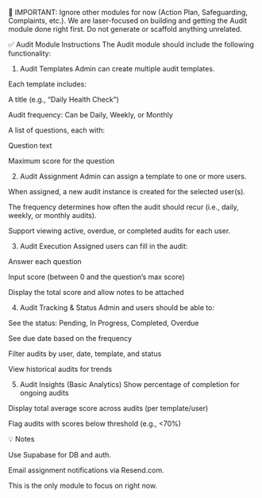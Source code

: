 🚨 IMPORTANT: Ignore other modules for now (Action Plan, Safeguarding, Complaints, etc.). We are laser-focused on building and getting the Audit module done right first. Do not generate or scaffold anything unrelated.

✅ Audit Module Instructions
The Audit module should include the following functionality:

1. Audit Templates
Admin can create multiple audit templates.

Each template includes:

A title (e.g., “Daily Health Check”)

Audit frequency: Can be Daily, Weekly, or Monthly

A list of questions, each with:

Question text

Maximum score for the question

2. Audit Assignment
Admin can assign a template to one or more users.

When assigned, a new audit instance is created for the selected user(s).

The frequency determines how often the audit should recur (i.e., daily, weekly, or monthly audits).

Support viewing active, overdue, or completed audits for each user.

3. Audit Execution
Assigned users can fill in the audit:

Answer each question

Input score (between 0 and the question’s max score)

Display the total score and allow notes to be attached

4. Audit Tracking & Status
Admin and users should be able to:

See the status: Pending, In Progress, Completed, Overdue

See due date based on the frequency

Filter audits by user, date, template, and status

View historical audits for trends

5. Audit Insights (Basic Analytics)
Show percentage of completion for ongoing audits

Display total average score across audits (per template/user)

Flag audits with scores below threshold (e.g., <70%)

💡 Notes

Use Supabase for DB and auth.

Email assignment notifications via Resend.com.

This is the only module to focus on right now.

